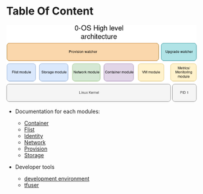 # Table Of Content

![architecture](../assets/0-OS_v2_architecture.png)

- Documentation for each modules:
  - [Container](container/readme.md)
  - [Flist](flist/readme.md)
  - [Identity](identity/readme.md)
  - [Network](network/readme.md)
  - [Provision](provision/readme.md)
  - [Storage](storage/readme.md)
  
- Developer tools
  - [development environment](../qemu)
  - [tfuser](tfuser/readme.md)